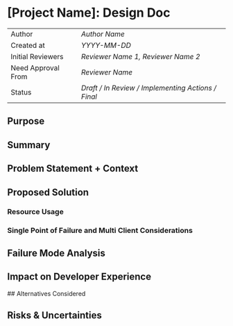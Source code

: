 # [Project Name]: Design Doc

|                    |                                                    |
| ------------------ | -------------------------------------------------- |
| Author             | _Author Name_                                      |
| Created at         | _YYYY-MM-DD_                                       |
| Initial Reviewers  | _Reviewer Name 1, Reviewer Name 2_                 |
| Need Approval From | _Reviewer Name_                                    |
| Status             | _Draft / In Review / Implementing Actions / Final_ |

## Purpose

<!-- This section is also sometimes called “Motivations” or “Goals”. -->

<!-- It is fine to remove this section from the final document,
but understanding the purpose of the doc when writing is very helpful. -->

## Summary

<!-- Most (if not all) documents should have a summary.
While the length will likely be proportional to the length of the full document,
the summary should be as succinct as possible. -->

## Problem Statement + Context

<!-- Describe the specific problem that the document is seeking to address as well
as information needed to understand the problem and design space.
If more information is needed on the costs of the problem,
this is a good place to that information. -->

## Proposed Solution

<!-- A high level overview of the proposed solution.
When there are multiple alternatives there should be an explanation
of why one solution was picked over other solutions.
As a rule of thumb, including code snippets (except for defining an external API)
is likely too low level. -->

### Resource Usage

<!-- What is the resource usage of the proposed solution?
Does it consume a large amount of computational resources or time? -->

### Single Point of Failure and Multi Client Considerations

<!-- Details on how this change will impact multiple clients. Do we need to plan for changes to both op-geth and op-reth? -->

## Failure Mode Analysis

<!-- Link to the failure mode analysis document, created from the fma-template.md file. -->

## Impact on Developer Experience
<!-- Does this proposed design change the way application developers interact with the protocol?
Will any Superchain developer tools (like Supersim, templates, etc.) break as a result of this change? --!>

## Alternatives Considered

<!-- List out a short summary of each possible solution that was considered.
Comparing the effort of each solution -->

## Risks & Uncertainties

<!-- An overview of what could go wrong.
Also any open questions that need more work to resolve. -->
